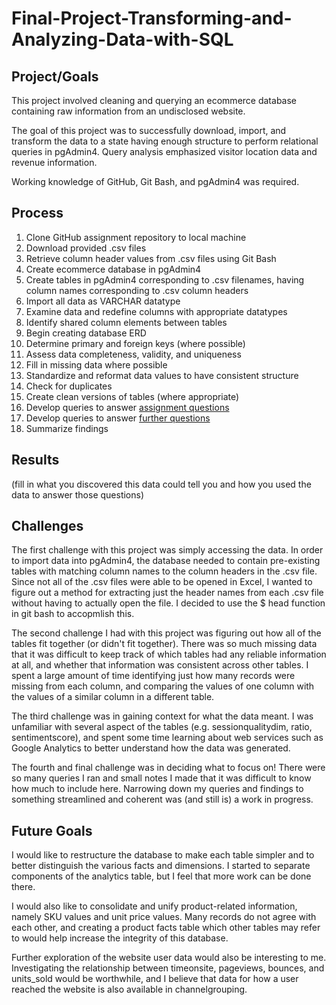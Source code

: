 # Final-Project-Transforming-and-Analyzing-Data-with-SQL

## Project/Goals

This project involved cleaning and querying an ecommerce database containing raw information from an undisclosed website.

The goal of this project was to successfully download, import, and transform the data to a state having enough structure to perform relational queries in pgAdmin4. Query analysis emphasized visitor location data and revenue information.

Working knowledge of GitHub, Git Bash, and pgAdmin4 was required.     

## Process

1. Clone GitHub assignment repository to local machine
2. Download provided .csv files
3. Retrieve column header values from .csv files using Git Bash
4. Create ecommerce database in pgAdmin4
5. Create tables in pgAdmin4 corresponding to .csv filenames, having column names corresponding to .csv column headers
6. Import all data as VARCHAR datatype
7. Examine data and redefine columns with appropriate datatypes
8. Identify shared column elements between tables
9. Begin creating database ERD
10. Determine primary and foreign keys (where possible)
11. Assess data completeness, validity, and uniqueness
12. Fill in missing data where possible
13. Standardize and reformat data values to have consistent structure
14. Check for duplicates
15. Create clean versions of tables (where appropriate)
16. Develop queries to answer [assignment questions](/starting_with_questions.md)
17. Develop queries to answer [further questions](/starting_with_data.md)
18. Summarize findings

## Results
(fill in what you discovered this data could tell you and how you used the data to answer those questions)

## Challenges 

The first challenge with this project was simply accessing the data. In order to import data into pgAdmin4, the database needed to contain pre-existing tables with matching column names to the column headers in the .csv file. Since not all of the .csv files were able to be opened in Excel, I wanted to figure out a method for extracting just the header names from each .csv file without having to actually open the file. I decided to use the $ head function in git bash to accopmlish this.

The second challenge I had with this project was figuring out how all of the tables fit together (or didn't fit together). There was so much missing data that it was difficult to keep track of which tables had any reliable information at all, and whether that information was consistent across other tables. I spent a large amount of time identifying just how many records were missing from each column, and comparing the values of one column with the values of a similar column in a different table.

The third challenge was in gaining context for what the data meant. I was unfamiliar with several aspect of the tables (e.g. sessionqualitydim, ratio, sentimentscore), and spent some time learning about web services such as Google Analytics to better understand how the data was generated.  

The fourth and final challenge was in deciding what to focus on! There were so many queries I ran and small notes I made that it was difficult to know how much to include here. Narrowing down my queries and findings to something streamlined and coherent was (and still is) a work in progress.

## Future Goals

I would like to restructure the database to make each table simpler and to better distinguish the various facts and dimensions. I started to separate components of the analytics table, but I feel that more work can be done there.

I would also like to consolidate and unify product-related information, namely SKU values and unit price values. Many records do not agree with each other, and creating a product facts table which other tables may refer to would help increase the integrity of this database.

Further exploration of the website user data would also be interesting to me. Investigating the relationship between timeonsite, pageviews, bounces, and units_sold would be worthwhile, and I believe that data for how a user reached the website is also available in channelgrouping.  

